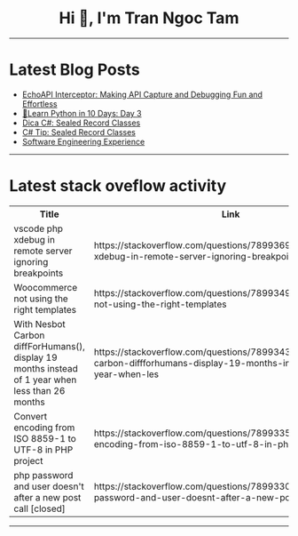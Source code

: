 <h1 align="center">Hi 👋, I'm Tran Ngoc Tam</h1>

---

# Latest Blog Posts 
<!-- BLOG-POST-LIST:START -->
- [EchoAPI Interceptor: Making API Capture and Debugging Fun and Effortless](https://dev.to/johnjava/echoapi-interceptor-making-api-capture-and-debugging-fun-and-effortless-1epi)
- [🎁Learn Python in 10 Days: Day 3](https://dev.to/johnjava/learn-python-in-10-days-day-3-3b0g)
- [Dica C#: Sealed Record Classes](https://dev.to/juarezasjunior/dica-c-sealed-record-classes-4nea)
- [C# Tip: Sealed Record Classes](https://dev.to/juarezasjunior/c-tip-sealed-record-classes-2539)
- [Software Engineering Experience](https://dev.to/csathishkumar/software-engineering-experience-3god)
<!-- BLOG-POST-LIST:END -->

---

# Latest stack oveflow activity
<table>
  <tr><th>Title</th><th>Link</th></tr>
  <!-- STACKOVERFLOW:START --><tr><td>vscode php xdebug in remote server ignoring breakpoints</td><td>https://stackoverflow.com/questions/78993696/vscode-php-xdebug-in-remote-server-ignoring-breakpoints</td></tr><tr><td>Woocommerce not using the right templates</td><td>https://stackoverflow.com/questions/78993494/woocommerce-not-using-the-right-templates</td></tr><tr><td>With Nesbot Carbon diffForHumans&lpar;&rpar;, display 19 months instead of 1 year when less than 26 months</td><td>https://stackoverflow.com/questions/78993434/with-nesbot-carbon-diffforhumans-display-19-months-instead-of-1-year-when-les</td></tr><tr><td>Convert encoding from ISO 8859-1 to UTF-8 in PHP project</td><td>https://stackoverflow.com/questions/78993350/convert-encoding-from-iso-8859-1-to-utf-8-in-php-project</td></tr><tr><td>php password and user doesn&#39;t after a new post call [closed]</td><td>https://stackoverflow.com/questions/78993305/php-password-and-user-doesnt-after-a-new-post-call</td></tr><!-- STACKOVERFLOW:END -->
</table>

---


